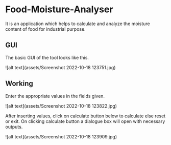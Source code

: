 # Food-Moisture-Analyser

It is an application which helps to calculate and analyze the moisture content of food for industrial purpose.

## GUI
The basic GUI of the tool looks like this. 

![alt text](assets/Screenshot 2022-10-18 123751.jpg)

## Working
Enter the appropriate values in the fields given.

![alt text](assets/Screenshot 2022-10-18 123822.jpg)


After inserting values, click on calculate button below to calculate else reset or exit. On clicking calculate button a dialogue box will open with necessary outputs.

![alt text](assets/Screenshot 2022-10-18 123909.jpg)
